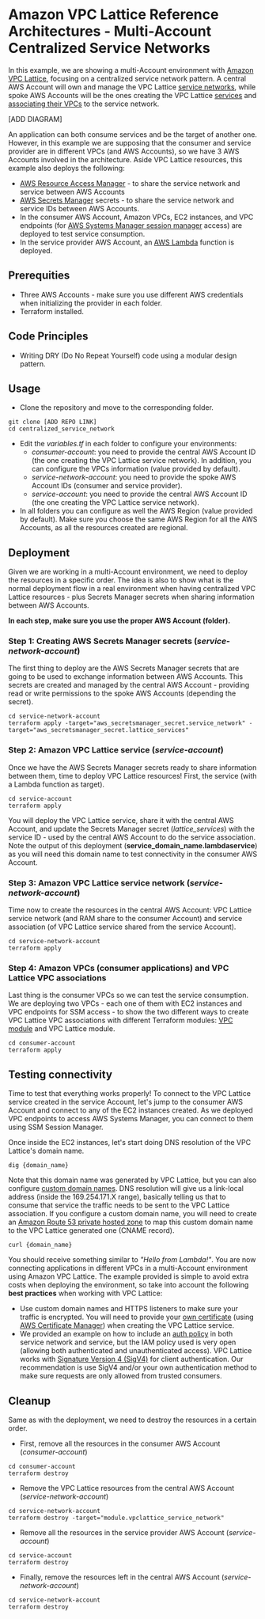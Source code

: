 # Amazon VPC Lattice Reference Architectures - Multi-Account Centralized Service Networks

In this example, we are showing a multi-Account environment with [Amazon VPC Lattice](https://docs.aws.amazon.com/vpc-lattice/latest/ug/what-is-vpc-lattice.html), focusing on a centralized service network pattern. A central AWS Account will own and manage the VPC Lattice [service networks](https://docs.aws.amazon.com/vpc-lattice/latest/ug/service-networks.html), while spoke AWS Accounts will be the ones creating the VPC Lattice [services](https://docs.aws.amazon.com/vpc-lattice/latest/ug/services.html) and [associating their VPCs](https://docs.aws.amazon.com/vpc-lattice/latest/ug/service-network-associations.html) to the service network.

[ADD DIAGRAM]

An application can both consume services and be the target of another one. However, in this example we are supposing that the consumer and service provider are in different VPCs (and AWS Accounts), so we have 3 AWS Accounts involved in the architecture. Aside VPC Lattice resources, this example also deploys the following:

* [AWS Resource Access Manager](https://docs.aws.amazon.com/ram/latest/userguide/what-is.html) - to share the service network and service between AWS Accounts
* [AWS Secrets Manager](https://docs.aws.amazon.com/secretsmanager/index.html) secrets - to share the service network and service IDs between AWS Accounts.
* In the consumer AWS Account, Amazon VPCs, EC2 instances, and VPC endpoints (for [AWS Systems Manager session manager](https://docs.aws.amazon.com/systems-manager/latest/userguide/session-manager.html) access) are deployed to test service consumption.
* In the service provider AWS Account, an [AWS Lambda](https://docs.aws.amazon.com/lambda/latest/dg/welcome.html) function is deployed.

## Prerequities

* Three AWS Accounts - make sure you use different AWS credentials when initializing the provider in each folder.
* Terraform installed.

## Code Principles

* Writing DRY (Do No Repeat Yourself) code using a modular design pattern.

## Usage

* Clone the repository and move to the corresponding folder.

```
git clone [ADD REPO LINK]
cd centralized_service_network
```

* Edit the *variables.tf* in each folder to configure your environments:
  * *consumer-account*: you need to provide the central AWS Account ID (the one creating the VPC Lattice service network). In addition, you can configure the VPCs information (value provided by default).
  * *service-network-account*: you need to provide the spoke AWS Account IDs (consumer and service provider).
  * *service-account*: you need to provide the central AWS Account ID (the one creating the VPC Lattice service network).
* In all folders you can configure as well the AWS Region (value provided by default). Make sure you choose the same AWS Region for all the AWS Accounts, as all the resources created are regional.

## Deployment

Given we are working in a multi-Account environment, we need to deploy the resources in a specific order. The idea is also to show what is the normal deployment flow in a real environment when having centralized VPC Lattice resources - plus Secrets Manager secrets when sharing information between AWS Accounts.

**In each step, make sure you use the proper AWS Account (folder).**

### Step 1: Creating AWS Secrets Manager secrets (*service-network-account*)

The first thing to deploy are the AWS Secrets Manager secrets that are going to be used to exchange information between AWS Accounts. This secrets are created and managed by the central AWS Account - providing read or write permissions to the spoke AWS Accounts (depending the secret).

```
cd service-network-account
terraform apply -target="aws_secretsmanager_secret.service_network" -target="aws_secretsmanager_secret.lattice_services"
```

### Step 2: Amazon VPC Lattice service (*service-account*)

Once we have the AWS Secrets Manager secrets ready to share information between them, time to deploy VPC Lattice resources! First, the service (with a Lambda function as target).

```
cd service-account
terraform apply
```

You will deploy the VPC Lattice service, share it with the central AWS Account, and update the Secrets Manager secret (*lattice_services*) with the service ID - used by the central AWS Account to do the service association. Note the output of this deployment (**service_domain_name.lambdaservice**) as you will need this domain name to test connectivity in the consumer AWS Account.

### Step 3: Amazon VPC Lattice service network (*service-network-account*)

Time now to create the resources in the central AWS Account: VPC Lattice service network (and RAM share to the consumer Account) and service association (of VPC Lattice service shared from the service Account).

```
cd service-network-account
terraform apply
```

### Step 4: Amazon VPCs (consumer applications) and VPC Lattice VPC associations

Last thing is the consumer VPCs so we can test the service consumption. We are deploying two VPCs - each one of them with EC2 instances and VPC endpoints for SSM access - to show the two different ways to create VPC Lattice VPC associations with different Terraform modules: [VPC module](https://registry.terraform.io/modules/aws-ia/vpc/aws/latest) and VPC Lattice module.

```
cd consumer-account
terraform apply
```

## Testing connectivity

Time to test that everything works properly! To connect to the VPC Lattice service created in the service Account, let's jump to the consumer AWS Account and connect to any of the EC2 instances created. As we deployed VPC endpoints to access AWS Systems Manager, you can connect to them using SSM Session Manager.

Once inside the EC2 instances, let's start doing DNS resolution of the VPC Lattice's domain name.

```
dig {domain_name}
```

Note that this domain name was generated by VPC Lattice, but you can also configure [custom domain names](https://docs.aws.amazon.com/vpc-lattice/latest/ug/service-custom-domain-name.html). DNS resolution will give us a link-local address (inside the 169.254.171.X range), basically telling us that to consume that service the traffic needs to be sent to the VPC Lattice association. If you configure a custom domain name, you will need to create an [Amazon Route 53 private hosted zone](https://docs.aws.amazon.com/Route53/latest/DeveloperGuide/hosted-zones-private.html) to map this custom domain name to the VPC Lattice generated one (CNAME record).

```
curl {domain_name}
```

You should receive something similar to *"Hello from Lambda!"*. You are now connecting applications in different VPCs in a multi-Account environment using Amazon VPC Lattice. The example provided is simple to avoid extra costs when deploying the environment, so take into account the following **best practices** when working with VPC Lattice:

* Use custom domain names and HTTPS listeners to make sure your traffic is encrypted. You will need to provide your [own certificate](https://docs.aws.amazon.com/vpc-lattice/latest/ug/service-byoc.html) (using [AWS Certificate Manager](https://docs.aws.amazon.com/acm/latest/userguide/acm-overview.html)) when creating the VPC Lattice service.
* We provided an example on how to include an [auth policy](https://docs.aws.amazon.com/vpc-lattice/latest/ug/auth-policies.html) in both service network and service, but the IAM policy used is very open (allowing both authenticated and unauthenticated access). VPC Lattice works with [Signature Version 4 (SigV4)](https://docs.aws.amazon.com/vpc-lattice/latest/ug/sigv4-authenticated-requests.html) for client authentication. Our recommendation is use SigV4 and/or your own authentication method to make sure requests are only allowed from trusted consumers.

## Cleanup

Same as with the deployment, we need to destroy the resources in a certain order.

* First, remove all the resources in the consumer AWS Account (*consumer-account*)

```
cd consumer-account
terraform destroy
```

* Remove the VPC Lattice resources from the central AWS Account (*service-network-account*)

```
cd service-network-account
terraform destroy -target="module.vpclattice_service_network"
```

* Remove all the resources in the service provider AWS Account (*service-account*)

```
cd service-account
terraform destroy
```

* Finally, remove the resources left in the central AWS Account (*service-network-account*)

```
cd service-network-account
terraform destroy
```